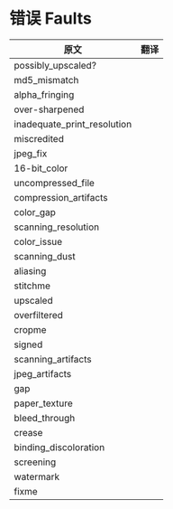 # 错误 Faults
原文|翻译
-|-
possibly_upscaled?|
md5_mismatch|
alpha_fringing|
over-sharpened|
inadequate_print_resolution|
miscredited|
jpeg_fix|
16-bit_color|
uncompressed_file|
compression_artifacts|
color_gap|
scanning_resolution|
color_issue|
scanning_dust|
aliasing|
stitchme|
upscaled|
overfiltered|
cropme|
signed|
scanning_artifacts|
jpeg_artifacts|
gap|
paper_texture|
bleed_through|
crease|
binding_discoloration|
screening|
watermark|
fixme|